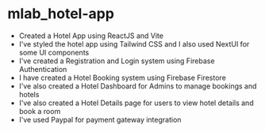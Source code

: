 # mlab_hotel-app

- Created a Hotel App using ReactJS and Vite
- I've styled the hotel app using Tailwind CSS and I also used NextUI for some UI components
- I've created a Registration and Login system using Firebase Authentication
- I have created a Hotel Booking system using Firebase Firestore
- I've also created a Hotel Dashboard for Admins to manage bookings and hotels
- I've also created a Hotel Details page for users to view hotel details and book a room
- I've used Paypal for payment gateway integration
